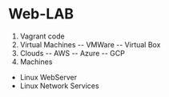 # Web-LAB




1. Vagrant code
  1. Virtual Machines
-- VMWare
-- Virtual Box
2. Clouds
-- AWS
-- Azure
-- GCP
2. Machines
- Linux WebServer
- Linux Network Services
